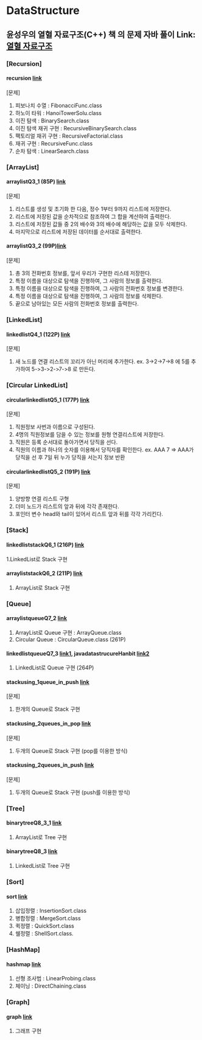 # DataStructure
## 윤성우의 열혈 자료구조(C++) 책 의 문제 자바 풀이 Link: [열혈 자료구조][booklink]
[booklink]: http://www.yes24.com/Product/Goods/6214396?scode=032&OzSrank=1 "Go Book"


### [Recursion]

#### recursion [link]
[link]: https://github.com/PeonyF/DataStructure/tree/master/src/recursion

[문제]
1. 피보나치 수열 : FibonacciFunc.class
2. 하노이 타워 : HanoiTowerSolu.class
3. 이진 탐색 : BinarySearch.class
4. 이진 탐색 재귀 구현 : RecursiveBinarySearch.class
5. 팩토리얼 재귀 구현 : RecursiveFactorial.class
6. 재귀 구현 : RecursiveFunc.class
7. 순차 탐색 : LinearSearch.class

### [ArrayList]

#### arraylistQ3_1 (85P)  [link]
[link]: https://github.com/PeonyF/DataStructure/tree/master/src/arraylistQ3_1

[문제]
1. 리스트를 생성 및 초기화 한 다음, 정수 1부터 9까지 리스트에 저장한다.
2. 리스트에 저장된 값을 순차적으로 참조하여 그 합을 계산하여 출력한다.
3. 리스트에 저장된 값들 중 2의 배수와 3의 배수에 해당하는 값을 모두 삭제한다.
4. 마지막으로 리스트에 저장된 데이터를 순서대로 출력한다.

#### arraylistQ3_2 (99P)[link]
[link]: https://github.com/PeonyF/DataStructure/tree/master/src/arraylistQ3_2

[문제]
1. 총 3의 전화번호 정보를, 앞서 우리가 구현한 리스테 저장한다.
2. 특정 이름을 대상으로 탐색을 진행하여, 그 사람의 정보를 출력한다.
3. 특정 이름을 대상으로 탐색을 진행하여, 그 사람의 전화번호 정보를 변경한다.
4. 특정 이름을 대상으로 탐색을 진행하여, 그 사람의 정보를 삭제한다.
5. 끝으로 남아있는 모든 사람의 전화번호 정보를 출력한다.

### [LinkedList]

#### linkedlistQ4_1 (122P) [link]
[link]: https://github.com/PeonyF/DataStructure/tree/master/src/linkedlistQ4_1

[문제]
1. 새 노드를 연결 리스트의 꼬리가 아닌 머리에 추가한다.
ex. 3->2->7->8 에 5를 추가하여 5->3->2->7->8 로 만든다.

### [Circular LinkedList] 

#### circularlinkedlistQ5_1 (177P) [link]
[link]: https://github.com/PeonyF/DataStructure/tree/master/src/circularlinkedlistQ5_1

[문제]
1. 직원정보 사번과 이름으로 구성된다.
2. 4명의 직원정보를 담을 수 있는 정보를 원형 연결리스트에 저장한다.
3. 직원은 등록 순서대로 돌아가면서 당직을 선다.
4. 직원의 이름과 하나의 숫자를 이용해서 당직자를 확인한다.
ex. AAA 7 => AAA가 당직을 선 후 7일 뒤 누가 당직을 서는지 정보 반환

#### circularlinkedlistQ5_2 (191P) [link]
[link]: https://github.com/PeonyF/DataStructure/tree/master/src/circularlinkedlistQ5_2

[문제]
1. 양방향 연결 리스트 구형
2. 더미 노드가 리스트의 앞과 뒤에 각각 존재한다.
3. 포인터 변수 head와 tail이 있어서 리스트 앞과 뒤를 각각 가리킨다.

### [Stack]

#### linkedliststackQ6_1 (216P)  [link]
[link]: https://github.com/PeonyF/DataStructure/tree/master/src/linkedliststackQ6_1

1.LinkedList로 Stack 구현

#### arrayliststackQ6_2 (211P) [link]
[link]: https://github.com/PeonyF/DataStructure/tree/master/src/arrayliststackQ6_2

1. ArrayList로 Stack 구현

### [Queue]

#### arraylistqueueQ7_2 [link]
[link]: https://github.com/PeonyF/DataStructure/tree/master/src/arraylistqueueQ7_2


1. ArrayList로 Queue 구현 : ArrayQueue.class 
2. Circular Queue : CircularQueue.class (261P)

#### linkedlistqueueQ7_3 [link1], javadatastrucureHanbit [link2]
[link1]: https://github.com/PeonyF/DataStructure/tree/master/src/linkedlistqueueQ7_3
[link2]: https://github.com/PeonyF/DataStructure/tree/master/src/javadatastrucureHanbit

1. LinkedList로 Queue 구현 (264P)

#### stackusing_1queue_in_push [link]
[link]: https://github.com/PeonyF/DataStructure/tree/master/src/stackusing_1queue_in_push

[문제]
1. 한개의 Queue로 Stack 구현

#### stackusing_2queues_in_pop [link]
[link]: https://github.com/PeonyF/DataStructure/tree/master/src/stackusing_2queues_in_pop

[문제]
1. 두개의 Queue로 Stack 구현 (pop를 이용한 방식)

#### stackusing_2queues_in_push [link]
[link]: https://github.com/PeonyF/DataStructure/tree/master/src/stackusing_2queues_in_push


[문제]
1. 두개의 Queue로 Stack 구현 (push를 이용한 방식)

### [Tree]

#### binarytreeQ8_3_1 [link]
[link]: https://github.com/PeonyF/DataStructure/tree/master/src/binarytreeQ8_3_1

1. ArrayList로 Tree 구현

#### binarytreeQ8_3 [link]
[link]: https://github.com/PeonyF/DataStructure/tree/master/src/binarytreeQ8_3

1. LinkedList로 Tree 구현

### [Sort]
#### sort [link]
[link]: https://github.com/PeonyF/DataStructure/tree/master/src/sort

1. 삽입정렬 : InsertionSort.class
2. 병합정렬 : MergeSort.class
3. 퀵정렬 : QuickSort.class
4. 쉘정렬 : ShellSort.class.

### [HashMap]
#### hashmap [link]
[link]: https://github.com/PeonyF/DataStructure/tree/master/src/hashmap

1. 선형 조사법 : LinearProbing.class
2. 체이닝 : DirectChaining.class

### [Graph]
#### graph [link]
[link]: https://github.com/PeonyF/DataStructure/tree/master/src/graph
1. 그래프 구현


